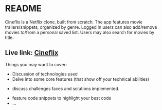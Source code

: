 [logo]: https://cineflix-dev.s3.amazonaws.com/logo.png "Cineflix -- logo"

# README

Cineflix is a Netflix clone, built from scratch.
The app features movie trailers/snippets, organized by genre.
Logged in users can also add/remove movies to/from a personal saved list.
Users may also search for movies by title.

## Live link: [Cineflix](https://cineflix77.herokuapp.com/)

Things you may want to cover:

* Discussion of technologies used
* Delve into some core features (that show off your technical abilities)
- discuss challenges faces and solutions implemented.
* feature code snippets to highlight your best code
* ...
# 

